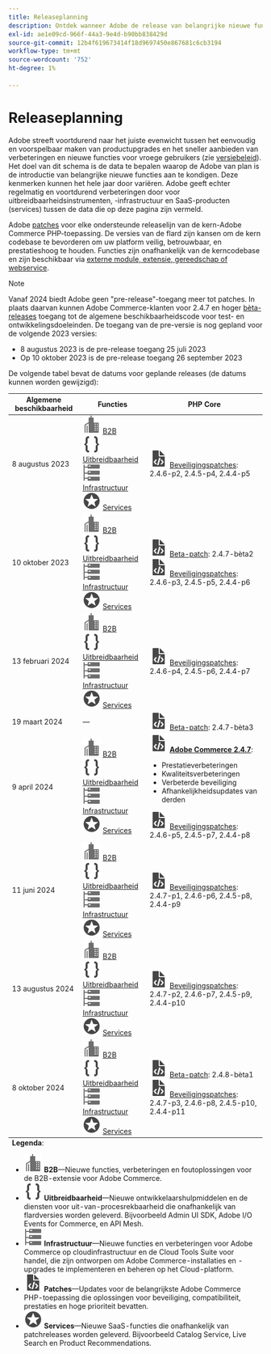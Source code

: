 ```yaml
---
title: Releaseplanning
description: Ontdek wanneer Adobe de release van belangrijke nieuwe functies voor Adobe Commerce gaat aankondigen.
exl-id: ae1e09cd-966f-44a3-9e4d-b90bb838429d
source-git-commit: 12b4f619673414f18d9697450e867681c6cb3194
workflow-type: tm+mt
source-wordcount: '752'
ht-degree: 1%

---
```


# Releaseplanning

Adobe streeft voortdurend naar het juiste evenwicht tussen het eenvoudig en voorspelbaar maken van productupgrades en het sneller aanbieden van verbeteringen en nieuwe functies voor vroege gebruikers (zie [versiebeleid](versioning-policy.md)). Het doel van dit schema is de data te bepalen waarop de Adobe van plan is de introductie van belangrijke nieuwe functies aan te kondigen. Deze kenmerken kunnen het hele jaar door variëren. Adobe geeft echter regelmatig en voortdurend verbeteringen door voor uitbreidbaarheidsinstrumenten, -infrastructuur en SaaS-producten (services) tussen de data die op deze pagina zijn vermeld.

Adobe [patches](versioning-policy.md#patch-release) voor elke ondersteunde releaselijn van de kern-Adobe Commerce PHP-toepassing. De versies van de flard zijn kansen om de kern codebase te bevorderen om uw platform veilig, betrouwbaar, en prestatieshoog te houden. Functies zijn onafhankelijk van de kerncodebase en zijn beschikbaar via [externe module, extensie, gereedschap of webservice](versioning-policy.md#extensibility-infrastructure-and-services-release).

>[!NOTE]
>
>Vanaf 2024 biedt Adobe geen &quot;pre-release&quot;-toegang meer tot patches. In plaats daarvan kunnen Adobe Commerce-klanten voor 2.4.7 en hoger [bèta-releases](beta.md) toegang tot de algemene beschikbaarheidscode voor test- en ontwikkelingsdoeleinden. De toegang van de pre-versie is nog gepland voor de volgende 2023 versies:
>
> - 8 augustus 2023 is de pre-release toegang 25 juli 2023
> - Op 10 oktober 2023 is de pre-release toegang 26 september 2023

De volgende tabel bevat de datums voor geplande releases (de datums kunnen worden gewijzigd):

<table>
<thead>
  <tr>
    <th>Algemene beschikbaarheid</th>
    <th>Functies</th>
    <th>PHP Core</th>
  </tr>
</thead>
<tfoot>
   <tr>
      <td colspan="3"><strong>Legenda</strong>:
         <ul>
            <li><strong><img alt="B2B-functiepictogram" src="../assets/icons/enterprise.svg"></img> B2B</strong>—Nieuwe functies, verbeteringen en foutoplossingen voor de B2B-extensie voor Adobe Commerce.</li>
            <li><strong><img alt="Pictogram voor uitbreidbaarheidsfunctie" src="../assets/icons/brackets.svg"></img> Uitbreidbaarheid</strong>—Nieuwe ontwikkelaarshulpmiddelen en de diensten voor uit-van-procesrekbaarheid die onafhankelijk van flardversies worden geleverd. Bijvoorbeeld Admin UI SDK, Adobe I/O Events for Commerce, en API Mesh.</li>
            <li><strong><img alt="Pictogram Infrastructuurfunctie" src="../assets/icons/servers.svg"></img> Infrastructuur</strong>—Nieuwe functies en verbeteringen voor Adobe Commerce op cloudinfrastructuur en de Cloud Tools Suite voor handel, die zijn ontworpen om Adobe Commerce-installaties en -upgrades te implementeren en beheren op het Cloud-platform.</li>
            <li><strong><img alt="Patchvrijgavepictogram" src="../assets/icons/file-code.svg"></img> Patches</strong>—Updates voor de belangrijkste Adobe Commerce PHP-toepassing die oplossingen voor beveiliging, compatibiliteit, prestaties en hoge prioriteit bevatten.</li>
            <li><strong><img alt="Pictogram voor de functie Services" src="../assets/icons/feature.svg"></img> Services</strong>—Nieuwe SaaS-functies die onafhankelijk van patchreleases worden geleverd. Bijvoorbeeld Catalog Service, Live Search en Product Recommendations.</li>
         </ul>
      </td>
   </tr>
</tfoot>
<tbody>
  <tr>
    <td>8 augustus 2023</td>
    <td><img alt="B2B-functiepictogram" src="../assets/icons/enterprise.svg"></img> <a href="https://experienceleague.adobe.com/docs/commerce-admin/b2b/release-notes.html">B2B</a><br><img alt="Pictogram voor uitbreidbaarheidsfunctie" src="../assets/icons/brackets.svg"></img> <a href="https://developer.adobe.com/commerce/extensibility/">Uitbreidbaarheid</a><br><img alt="Pictogram Infrastructuurfunctie" src="../assets/icons/servers.svg"></img> <a href="https://experienceleague.adobe.com/docs/commerce-cloud-service/user-guide/release-notes/cloud-tools-suite.html">Infrastructuur</a><br><img alt="Pictogram voor de functie Services" src="../assets/icons/feature.svg"></img> <a href="https://experienceleague.adobe.com/docs/commerce-merchant-services/user-guides/release-information/release-notes-all.html">Services</a></td>
    <td><img alt="Patchvrijgavepictogram" src="../assets/icons/file-code.svg"></img> <a href="release-notes/security/overview.md">Beveiligingspatches</a>: 2.4.6-p2, 2.4.5-p4, 2.4.4-p5</td>
  </tr>
  <tr>
    <td>10 oktober 2023</td>
    <td><img alt="B2B-functiepictogram" src="../assets/icons/enterprise.svg"></img> <a href="https://experienceleague.adobe.com/docs/commerce-admin/b2b/release-notes.html">B2B</a><br><img alt="Pictogram voor uitbreidbaarheidsfunctie" src="../assets/icons/brackets.svg"></img> <a href="https://developer.adobe.com/commerce/extensibility/">Uitbreidbaarheid</a><br><img alt="Pictogram Infrastructuurfunctie" src="../assets/icons/servers.svg"></img> <a href="https://experienceleague.adobe.com/docs/commerce-cloud-service/user-guide/release-notes/cloud-tools-suite.html">Infrastructuur</a><br><img alt="Pictogram voor de functie Services" src="../assets/icons/feature.svg"></img> <a href="https://experienceleague.adobe.com/docs/commerce-merchant-services/user-guides/release-information/release-notes-all.html">Services</a></td>
    <td><img alt="Patchvrijgavepictogram" src="../assets/icons/file-code.svg"></img> <a href="release-notes/commerce/overview.md">Beta-patch</a>: 2.4.7-bèta2<br> <img alt="Patchvrijgavepictogram" src="../assets/icons/file-code.svg"></img> <a href="release-notes/security/overview.md">Beveiligingspatches</a>: 2.4.6-p3, 2.4.5-p5, 2.4.4-p6</td>
  </tr>
  <tr>
    <td>13 februari 2024</td>
    <td><img alt="B2B-functiepictogram" src="../assets/icons/enterprise.svg"></img> <a href="https://experienceleague.adobe.com/docs/commerce-admin/b2b/release-notes.html">B2B</a><br><img alt="Pictogram voor uitbreidbaarheidsfunctie" src="../assets/icons/brackets.svg"></img> <a href="https://developer.adobe.com/commerce/extensibility/">Uitbreidbaarheid</a><br><img alt="Pictogram Infrastructuurfunctie" src="../assets/icons/servers.svg"></img> <a href="https://experienceleague.adobe.com/docs/commerce-cloud-service/user-guide/release-notes/cloud-tools-suite.html">Infrastructuur</a><br><img alt="Pictogram voor de functie Services" src="../assets/icons/feature.svg"></img> <a href="https://experienceleague.adobe.com/docs/commerce-merchant-services/user-guides/release-information/release-notes-all.html">Services</a></td>
    <td><img alt="Patchvrijgavepictogram" src="../assets/icons/file-code.svg"></img> <a href="release-notes/security/overview.md">Beveiligingspatches</a>: 2.4.6-p4, 2.4.5-p6, 2.4.4-p7</td>
  </tr>
  <tr>
    <td>19 maart 2024</td>
    <td>—</td>
    <td><img alt="Patchvrijgavepictogram" src="../assets/icons/file-code.svg"></img> <a href="release-notes/commerce/overview.md">Beta-patch</a>: 2.4.7-bèta3</td>
  </tr>
  <tr>
    <td>9 april 2024</td>
    <td><img alt="B2B-functiepictogram" src="../assets/icons/enterprise.svg"></img> <a href="https://experienceleague.adobe.com/docs/commerce-admin/b2b/release-notes.html">B2B</a><br><img alt="Pictogram voor uitbreidbaarheidsfunctie" src="../assets/icons/brackets.svg"></img> <a href="https://developer.adobe.com/commerce/extensibility/">Uitbreidbaarheid</a><br><img alt="Pictogram Infrastructuurfunctie" src="../assets/icons/servers.svg"></img> <a href="https://experienceleague.adobe.com/docs/commerce-cloud-service/user-guide/release-notes/cloud-tools-suite.html">Infrastructuur</a><br><img alt="Pictogram voor de functie Services" src="../assets/icons/feature.svg"></img> <a href="https://experienceleague.adobe.com/docs/commerce-merchant-services/user-guides/release-information/release-notes-all.html">Services</a></td>
    <td><img alt="Patchvrijgavepictogram" src="../assets/icons/file-code.svg"></img> <a href="release-notes/commerce/overview.md"><strong>Adobe Commerce 2.4.7</a></strong>:<ul><li>Prestatieverbeteringen</li><li>Kwaliteitsverbeteringen</li><li>Verbeterde beveiliging</li><li>Afhankelijkheidsupdates van derden</li></ul><img alt="Patchvrijgavepictogram" src="../assets/icons/file-code.svg"></img> <a href="release-notes/security/overview.md">Beveiligingspatches</a>: 2.4.6-p5, 2.4.5-p7, 2.4.4-p8</td>
  </tr>
  <tr>
    <td>11 juni 2024</td>
    <td><img alt="B2B-functiepictogram" src="../assets/icons/enterprise.svg"></img> <a href="https://experienceleague.adobe.com/docs/commerce-admin/b2b/release-notes.html">B2B</a><br><img alt="Pictogram voor uitbreidbaarheidsfunctie" src="../assets/icons/brackets.svg"></img> <a href="https://developer.adobe.com/commerce/extensibility/">Uitbreidbaarheid</a><br><img alt="Pictogram Infrastructuurfunctie" src="../assets/icons/servers.svg"></img> <a href="https://experienceleague.adobe.com/docs/commerce-cloud-service/user-guide/release-notes/cloud-tools-suite.html">Infrastructuur</a><br><img alt="Pictogram voor de functie Services" src="../assets/icons/feature.svg"></img> <a href="https://experienceleague.adobe.com/docs/commerce-merchant-services/user-guides/release-information/release-notes-all.html">Services</a></td>
    <td><img alt="Patchvrijgavepictogram" src="../assets/icons/file-code.svg"></img> <a href="release-notes/security/overview.md">Beveiligingspatches</a>: 2.4.7-p1, 2.4.6-p6, 2.4.5-p8, 2.4.4-p9</td>
  </tr>
  <tr>
    <td>13 augustus 2024</td>
    <td><img alt="B2B-functiepictogram" src="../assets/icons/enterprise.svg"></img> <a href="https://experienceleague.adobe.com/docs/commerce-admin/b2b/release-notes.html">B2B</a><br><img alt="Pictogram voor uitbreidbaarheidsfunctie" src="../assets/icons/brackets.svg"></img> <a href="https://developer.adobe.com/commerce/extensibility/">Uitbreidbaarheid</a><br><img alt="Pictogram Infrastructuurfunctie" src="../assets/icons/servers.svg"></img> <a href="https://experienceleague.adobe.com/docs/commerce-cloud-service/user-guide/release-notes/cloud-tools-suite.html">Infrastructuur</a><br><img alt="Pictogram voor de functie Services" src="../assets/icons/feature.svg"></img> <a href="https://experienceleague.adobe.com/docs/commerce-merchant-services/user-guides/release-information/release-notes-all.html">Services</a></td>
    <td><img alt="Patchvrijgavepictogram" src="../assets/icons/file-code.svg"></img> <a href="release-notes/security/overview.md">Beveiligingspatches</a>: 2.4.7-p2, 2.4.6-p7, 2.4.5-p9, 2.4.4-p10</td>
  </tr>
  <tr>
    <td>8 oktober 2024</td>
    <td><img alt="B2B-functiepictogram" src="../assets/icons/enterprise.svg"></img> <a href="https://experienceleague.adobe.com/docs/commerce-admin/b2b/release-notes.html">B2B</a><br><img alt="Pictogram voor uitbreidbaarheidsfunctie" src="../assets/icons/brackets.svg"></img> <a href="https://developer.adobe.com/commerce/extensibility/">Uitbreidbaarheid</a><br><img alt="Pictogram Infrastructuurfunctie" src="../assets/icons/servers.svg"></img> <a href="https://experienceleague.adobe.com/docs/commerce-cloud-service/user-guide/release-notes/cloud-tools-suite.html">Infrastructuur</a><br><img alt="Pictogram voor de functie Services" src="../assets/icons/feature.svg"></img> <a href="https://experienceleague.adobe.com/docs/commerce-merchant-services/user-guides/release-information/release-notes-all.html">Services</a></td>
    <td><img alt="Patchvrijgavepictogram" src="../assets/icons/file-code.svg"></img> <a href="release-notes/commerce/overview.md">Beta-patch</a>: 2.4.8-bèta1<br><img alt="Patchvrijgavepictogram" src="../assets/icons/file-code.svg"></img> <a href="release-notes/security/overview.md">Beveiligingspatches</a>: 2.4.7-p3, 2.4.6-p8, 2.4.5-p10, 2.4.4-p11</td>
  </tr>
</tbody>
</table>
